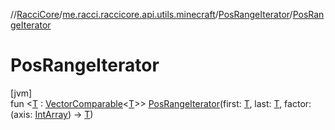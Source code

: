 //[RacciCore](../../../index.md)/[me.racci.raccicore.api.utils.minecraft](../index.md)/[PosRangeIterator](index.md)/[PosRangeIterator](-pos-range-iterator.md)

# PosRangeIterator

[jvm]\
fun &lt;[T](index.md) : [VectorComparable](../-vector-comparable/index.md)&lt;[T](index.md)&gt;&gt; [PosRangeIterator](-pos-range-iterator.md)(first: [T](index.md), last: [T](index.md), factor: (axis: [IntArray](https://kotlinlang.org/api/latest/jvm/stdlib/kotlin/-int-array/index.html)) -&gt; [T](index.md))
